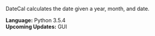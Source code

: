 DateCal calculates the date given a year, month, and date. 

<b>Language:</b> Python 3.5.4<br>
<b>Upcoming Updates:</b> GUI
